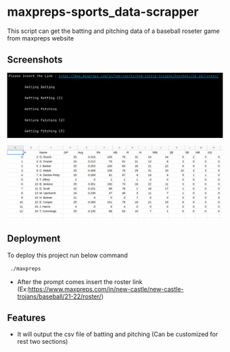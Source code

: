 # maxpreps-sports_data-scrapper
This script can get the batting and pitching data of a baseball roseter game from maxpreps website




## Screenshots

![App Screenshot](https://github.com/DeepProgram/maxpreps-sports_data-scrapper/raw/screenshot/maxpreps-terminal.png)

![App Screenshot](https://github.com/DeepProgram/maxpreps-sports_data-scrapper/raw/screenshot/maxpreps-csv.png)


## Deployment

To deploy this project run below command

```bash
 ./maxpreps
```
- After the prompt comes insert the roster link (Ex:https://www.maxpreps.com/in/new-castle/new-castle-trojans/baseball/21-22/roster/)

## Features

- It will output the csv file of batting and pitching (Can be customized for rest two sections)



